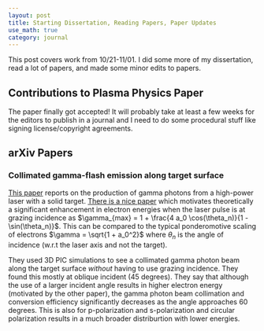 ```yaml
---
layout: post
title: Starting Dissertation, Reading Papers, Paper Updates
use_math: true
category: journal
---
```


This post covers work from 10/21-11/01. I did some more of my dissertation, read a lot of papers, and made some minor edits to papers.

## Contributions to Plasma Physics Paper

The paper finally got accepted! It will probably take at least a few weeks for the editors to publish in a journal and I need to do some procedural stuff like signing license/copyright agreements. 

## arXiv Papers

### Collimated gamma-flash emission along target surface 

[This paper](https://arxiv.org/html/2410.12780v1#bib.bib70) reports on the production of gamma photons from a high-power laser with a solid target. [There is a nice paper](https://pubs.aip.org/aip/pop/article/24/12/123115/930590/Near-surface-electron-acceleration-during-intense) which motivates theoretically a significant enhancement in electron energies when the laser pulse is at grazing incidence as $\gamma_{max} = 1 + \frac{4 a_0 \cos(\theta_n)}{1 - \sin(\theta_n)}$. This can be compared to the typical ponderomotive scaling of electrons $\gamma = \sqrt{1 + a_0^2}$ where $\theta_n$ is the angle of incidence (w.r.t the laser axis and not the target). 

They used 3D PIC simulations to see a collimated gamma photon beam along the target surface *without* having to use grazing incidence. They found this mostly at oblique incident (45 degrees). They say that although the use of a larger incident angle results in higher electron energy (motivated by the other paper), the gamma photon beam collimation and conversion efficiency significantly decreases as the angle approaches 60 degrees. This is also for p-polarization and s-polarization and circular polarization results in a much broader distriburtion with lower energies. 



